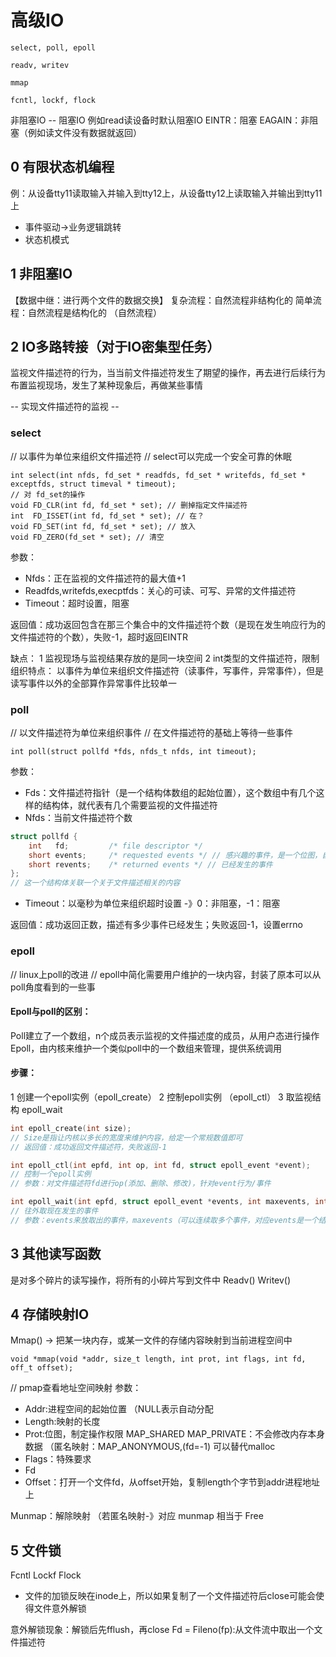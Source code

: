 # 高级IO

```
select, poll, epoll

readv, writev

mmap

fcntl, lockf, flock
```


非阻塞IO -- 阻塞IO
例如read读设备时默认阻塞IO
EINTR：阻塞
EAGAIN：非阻塞（例如读文件没有数据就返回）
## 0 有限状态机编程

例：从设备tty11读取输入并输入到tty12上，从设备tty12上读取输入并输出到tty11上
- 事件驱动->业务逻辑跳转
- 状态机模式

## 1 非阻塞IO
【数据中继：进行两个文件的数据交换】
复杂流程：自然流程非结构化的
简单流程：自然流程是结构化的
（自然流程）

## 2 IO多路转接（对于IO密集型任务）
监视文件描述符的行为，当当前文件描述符发生了期望的操作，再去进行后续行为
布置监视现场，发生了某种现象后，再做某些事情

-- 实现文件描述符的监视 --

### select
// 以事件为单位来组织文件描述符
// select可以完成一个安全可靠的休眠

```
int select(int nfds, fd_set * readfds, fd_set * writefds, fd_set * exceptfds, struct timeval * timeout);
// 对 fd_set的操作
void FD_CLR(int fd, fd_set * set); // 删掉指定文件描述符
int  FD_ISSET(int fd, fd_set * set); // 在？
void FD_SET(int fd, fd_set * set); // 放入
void FD_ZERO(fd_set * set); // 清空
```
参数：
- Nfds：正在监视的文件描述符的最大值+1
- Readfds,writefds,execptfds：关心的可读、可写、异常的文件描述符
- Timeout：超时设置，阻塞

返回值：成功返回包含在那三个集合中的文件描述符个数（是现在发生响应行为的文件描述符的个数），失败-1，超时返回EINTR

缺点：
1 监视现场与监视结果存放的是同一块空间
2 int类型的文件描述符，限制
组织特点：
以事件为单位来组织文件描述符（读事件，写事件，异常事件），但是读写事件以外的全部算作异常事件比较单一



### poll
// 以文件描述符为单位来组织事件
// 在文件描述符的基础上等待一些事件
```
int poll(struct pollfd *fds, nfds_t nfds, int timeout);
```
参数：
- Fds：文件描述符指针（是一个结构体数组的起始位置），这个数组中有几个这样的结构体，就代表有几个需要监视的文件描述符
- Nfds：当前文件描述符个数
```c
struct pollfd {
	int   fd;         /* file descriptor */
	short events;     /* requested events */ // 感兴趣的事件，是一个位图，自带的有7种
	short revents;    /* returned events */ // 已经发生的事件
};
// 这一个结构体关联一个关于文件描述相关的内容
```
- Timeout：以毫秒为单位来组织超时设置 -》0：非阻塞，-1：阻塞

返回值：成功返回正数，描述有多少事件已经发生；失败返回-1，设置errno



### epoll

// linux上poll的改进
// epoll中简化需要用户维护的一块内容，封装了原本可以从poll角度看到的一些事

#### Epoll与poll的区别：
Poll建立了一个数组，n个成员表示监视的文件描述度的成员，从用户态进行操作
Epoll，由内核来维护一个类似poll中的一个数组来管理，提供系统调用

#### 步骤：
1 创建一个epoll实例（epoll_create）
2 控制epoll实例 （epoll_ctl）
3 取监视结构 epoll_wait

```c
int epoll_create(int size);
// Size是指让内核以多长的宽度来维护内容，给定一个常规数值即可
// 返回值：成功返回文件描述符，失败返回-1

int epoll_ctl(int epfd, int op, int fd, struct epoll_event *event);
// 控制一个epoll实例
// 参数：对文件描述符fd进行op(添加、删除、修改)，针对event行为/事件  

int epoll_wait(int epfd, struct epoll_event *events, int maxevents, int timeout);
// 往外取现在发生的事件
// 参数：events来放取出的事件，maxevents（可以连续取多个事件，对应events是一个结构体数组）
```


## 3 其他读写函数
是对多个碎片的读写操作，将所有的小碎片写到文件中
Readv()
Writev()



## 4 存储映射IO
Mmap() -> 把某一块内存，或某一文件的存储内容映射到当前进程空间中
```
void *mmap(void *addr, size_t length, int prot, int flags, int fd, off_t offset);
```
// pmap查看地址空间映射
参数：

- Addr:进程空间的起始位置 （NULL表示自动分配
- Length:映射的长度
- Prot:位图，制定操作权限
MAP_SHARED
MAP_PRIVATE：不会修改内存本身数据
（匿名映射：MAP_ANONYMOUS,(fd=-1)
可以替代malloc
- Flags：特殊要求
- Fd
- Offset：打开一个文件fd，从offset开始，复制length个字节到addr进程地址上

Munmap：解除映射
（若匿名映射-》对应 munmap 相当于 Free



## 5 文件锁
Fcntl
Lockf
Flock

- 文件的加锁反映在inode上，所以如果复制了一个文件描述符后close可能会使得文件意外解锁

意外解锁现象：解锁后先fflush，再close
Fd = Fileno(fp):从文件流中取出一个文件描述符